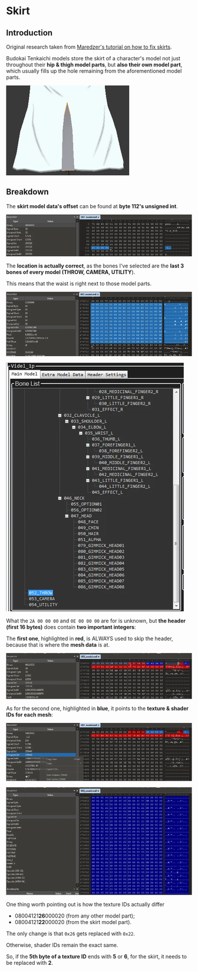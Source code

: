 # Skirt

## Introduction
Original research taken from [Maredzer's tutorial on how to fix skirts](https://www.youtube.com/watch?v=2QISo12MdHg).

Budokai Tenkaichi models store the skirt of a character's model not just throughout their **hip & thigh model parts**,
but **also their own model part**, which usually fills up the hole remaining from the aforementioned model parts.

![skirt-1](https://github.com/ViveTheModder/dbzbt3-research/blob/main/file-types/mdl/img/skirt-1.png)

## Breakdown
The **skirt model data's offset** can be found at **byte 112's unsigned int**.

![skirt-2](https://github.com/ViveTheModder/dbzbt3-research/blob/main/file-types/mdl/img/skirt-2.png)

The **location is actually correct**, as the bones I've selected are the **last 3 bones of every model (THROW, CAMERA, UTILITY**).

This means that the waist is right next to those model parts. 

![skirt-3](https://github.com/ViveTheModder/dbzbt3-research/blob/main/file-types/mdl/img/skirt-3.png)

![skirt-4](https://github.com/ViveTheModder/dbzbt3-research/blob/main/file-types/mdl/img/skirt-4.png)

What the ``2A 00 00 00`` and ``0E 00 00 00`` are for is unknown, but **the header (first 16 bytes)** does contain **two important integers**:

The **first one**, highlighted in **red**, is ALWAYS used to skip the header, because that is where the **mesh data** is at.

![skirt-5](https://github.com/ViveTheModder/dbzbt3-research/blob/main/file-types/mdl/img/skirt-5.png)

As for the second one, highlighted in **blue**, it points to the **texture & shader IDs for each mesh**:

![skirt-6](https://github.com/ViveTheModder/dbzbt3-research/blob/main/file-types/mdl/img/skirt-6.png)

![skirt-7](https://github.com/ViveTheModder/dbzbt3-research/blob/main/file-types/mdl/img/skirt-7.png)

One thing worth pointing out is how the texture IDs actually differ
* 08004121**26**000020 (from any other model part);
* 08004121**22**000020 (from the skirt model part).

The only change is that ``0x26`` gets replaced with ``0x22``.

Otherwise, shader IDs remain the exact same.

So, if the **5th byte of a texture ID** ends with **5** or **6**, for the skirt, it needs to be replaced with **2**.

